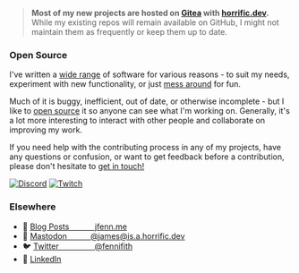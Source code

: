 > **Most of my new projects are hosted on [Gitea](https://code.horrific.dev/james) with [horrific.dev](https://horrific.dev/).** While my existing repos will remain available on GitHub, I might not maintain them as frequently or keep them up to date.

### Open Source

I've written a [wide range](https://jfenn.me/projects/) of software for various reasons - to suit my needs, experiment with new functionality, or just [mess around](https://jfenn.me/blog/2018-09-25-Exceptional-Traveler/) for fun.

Much of it is buggy, inefficient, out of date, or otherwise incomplete - but I like to [open source](https://jfenn.me/community/) it so anyone can see what I'm working on. Generally, it's a lot more interesting to interact with other people and collaborate on improving my work.

If you need help with the contributing process in any of my projects, have any questions or confusion, or want to get feedback before a contribution, please don't hesitate to [get in touch!](https://jfenn.me/contact/)

[![Discord](https://img.shields.io/discord/514625116706177035.svg?logo=discord&logoColor=ffffff&colorB=7289da&labelColor=303030&style=flat-square)](https://discord.jfenn.me/)
[![Twitch](https://shields.io/twitch/status/fennifith?logo=twitch&logoColor=ffffff&labelColor=303030&style=flat-square)](https://jfenn.me/links/twitch)

### Elsewhere

- 📓 [Blog Posts&emsp;&emsp;&emsp;&nbsp;jfenn.me](https://jfenn.me/blog/)
- 🐘 [Mastodon&emsp;&emsp;&emsp;@james@is.a.horrific.dev](https://jfenn.me/links/fediverse)
- 🐦 [Twitter&emsp;&emsp;&emsp;&emsp;&nbsp;&nbsp;@fennifith](https://jfenn.me/links/twitter)
- 💼 [LinkedIn](https://jfenn.me/links/linkedin)
